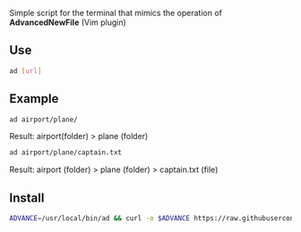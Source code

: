 Simple script for the terminal that mimics the operation of **AdvancedNewFile** (Vim plugin)

## Use

```bash
ad [url]
```

## Example

```bash
ad airport/plane/
```

Result: airport(folder) > plane (folder)

```bash
ad airport/plane/captain.txt
```

Result: airport (folder) > plane (folder) > captain.txt (file)


## Install

```bash
ADVANCE=/usr/local/bin/ad && curl -o $ADVANCE https://raw.githubusercontent.com/tanrax/terminal-AdvancedNewFile/master/bin/advance && chmod +x $ADVANCE && unset ADVANCE
```
